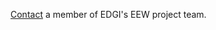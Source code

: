 <!--This is the main content file to edit for this page. It is embedded in src/pages/press.js-->

[Contact](info@environmentalenforcementwatch.org) a member of EDGI's EEW project team.